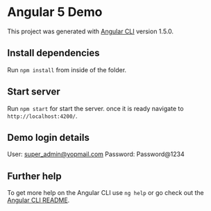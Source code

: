 # Angular 5 Demo

This project was generated with [Angular CLI](https://github.com/angular/angular-cli) version 1.5.0.

## Install dependencies

Run `npm install` from inside of the folder.

## Start server

Run `npm start` for start the server. once it is ready navigate to `http://localhost:4200/`.

## Demo login details

User: super_admin@yopmail.com
Password: Password@1234

## Further help

To get more help on the Angular CLI use `ng help` or go check out the [Angular CLI README](https://github.com/angular/angular-cli/blob/master/README.md).
